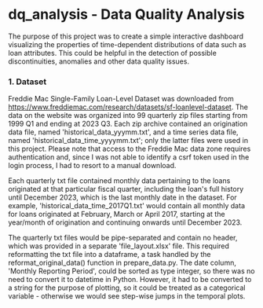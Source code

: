 # dq_analysis - Data Quality Analysis
The purpose of this project was to create a simple interactive dashboard visualizing the properties of time-dependent distributions of data such as loan attributes. This could be helpful in the detection of possible discontinuities, anomalies and other data quality issues.

### 1. Dataset
Freddie Mac Single-Family Loan-Level Dataset was downloaded from https://www.freddiemac.com/research/datasets/sf-loanlevel-dataset. The data on the website was organized into 99 quarterly zip files starting from 1999 Q1 and ending at 2023 Q3. Each zip archive contained an origination data file, named 'historical_data_yyymm.txt', and a time series data file, named 'historical_data_time_yyyymm.txt'; only the latter files were used in this project. Please note that access to the Freddie Mac data zone requires authentication and, since I was not able to identify a csrf token used in the login process, I had to resort to a manual download.

Each quarterly txt file contained monthly data pertaining to the loans originated at that particular fiscal quarter, including the loan's full history until December 2023, which is the last monthly date in the dataset. For example, 'historical_data_time_2017Q1.txt' would contain all monthly data for loans originated at February, March or April 2017, starting at the year/month of origination and continuing onwards until December 2023. 

The quarterly txt files would be pipe-separated and contain no header, which was provided in a separate 'file_layout.xlsx' file. This required reformatting the txt file into a dataframe, a task handled by the reformat_original_data() function in prepare_data.py. The date column, 'Monthly Reporting Period', could be sorted as type integer, so there was no need to convert it to datetime in Python. However, it had to be converted to a string for the purpose of plotting, so it could be treated as a categorical variable - otherwise we would see step-wise jumps in the temporal plots.
